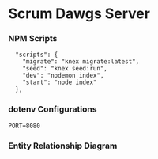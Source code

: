 # Scrum Dawgs Server

### NPM Scripts 
```
  "scripts": {
    "migrate": "knex migrate:latest",
    "seed": "knex seed:run",
    "dev": "nodemon index",
    "start": "node index"
  },
```

### dotenv Configurations

```
PORT=8080
```

### Entity Relationship Diagram

